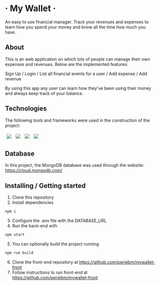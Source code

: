 # &middot; My Wallet &middot; 

An easy to use financial manager. Track your revenues and expenses to learn how you spend your money and know all the time how much you have.

## About

This is an web application on which lots of people can manage their own expenses and revenues. Below are the implemented features:

Sign Up / Login / List all financial events for a user / Add expense / Add revenue

By using this app any user can learn how they've been using their money and always keep track of your balance.

## Technologies
The following tools and frameworks were used in the construction of the project:<br>
<p>
  <img style='margin: 5px;' src="https://img.shields.io/badge/Node%20js-339933?style=for-the-badge&logo=nodedotjs&logoColor=white"/>
  <img style='margin: 5px;' src='https://img.shields.io/badge/JavaScript-323330?style=for-the-badge&logo=javascript&logoColor=F7DF1E'>
  <img style='margin: 5px;' src='https://img.shields.io/badge/Express%20js-000000?style=for-the-badge&logo=express&logoColor=white'>
  <img style='margin: 5px;' src="https://img.shields.io/badge/MongoDB-4EA94B?style=for-the-badge&logo=mongodb&logoColor=white"/>

</p>

## Database

In this project, the MongoDB database was used through the website: https://cloud.mongodb.com/

## Installing / Getting started

1. Clone this repository
2. Install dependencies
```bash
npm i
```
3. Configure the .env file with the DATABASE_URL
4. Run the back-end with
```bash
npm start
```
5. You can optionally build the project running
```bash
npm run build
```
6. Clone the front-end repository at https://github.com/periebm/mywallet-front
7. Follow instructions to run front-end at https://github.com/periebm/mywallet-front
